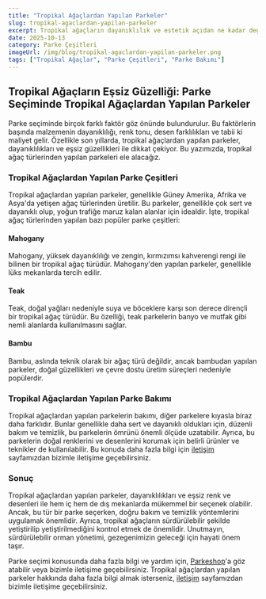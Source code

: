 ```yaml
---
title: "Tropikal Ağaçlardan Yapılan Parkeler"
slug: tropikal-agaclardan-yapilan-parkeler
excerpt: Tropikal ağaçların dayanıklılık ve estetik açıdan ne kadar değerli olduğunu biliyor muydunuz? Bu yazımızda, bu ağaç türlerinden yapılan parkeleri keşfedeceğiz.
date: 2025-10-13
category: Parke Çeşitleri
imageUrl: /img/blog/tropikal-agaclardan-yapilan-parkeler.png
tags: ["Tropikal Ağaçlar", "Parke Çeşitleri", "Parke Bakımı"]
---
```


<h2>Tropikal Ağaçların Eşsiz Güzelliği: Parke Seçiminde Tropikal Ağaçlardan Yapılan Parkeler</h2>

<p>Parke seçiminde birçok farklı faktör göz önünde bulundurulur. Bu faktörlerin başında malzemenin dayanıklılığı, renk tonu, desen farklılıkları ve tabii ki maliyet gelir. Özellikle son yıllarda, tropikal ağaçlardan yapılan parkeler, dayanıklılıkları ve eşsiz güzellikleri ile dikkat çekiyor. Bu yazımızda, tropikal ağaç türlerinden yapılan parkeleri ele alacağız.</p>

<h3>Tropikal Ağaçlardan Yapılan Parke Çeşitleri</h3>

<p>Tropikal ağaçlardan yapılan parkeler, genellikle Güney Amerika, Afrika ve Asya'da yetişen ağaç türlerinden üretilir. Bu parkeler, genellikle çok sert ve dayanıklı olup, yoğun trafiğe maruz kalan alanlar için idealdir. İşte, tropikal ağaç türlerinden yapılan bazı popüler parke çeşitleri:</p>

<h4>Mahogany</h4>
<p>Mahogany, yüksek dayanıklılığı ve zengin, kırmızımsı kahverengi rengi ile bilinen bir tropikal ağaç türüdür. Mahogany'den yapılan parkeler, genellikle lüks mekanlarda tercih edilir.</p>

<h4>Teak</h4>
<p>Teak, doğal yağları nedeniyle suya ve böceklere karşı son derece dirençli bir tropikal ağaç türüdür. Bu özelliği, teak parkelerin banyo ve mutfak gibi nemli alanlarda kullanılmasını sağlar.</p>

<h4>Bambu</h4>
<p>Bambu, aslında teknik olarak bir ağaç türü değildir, ancak bambudan yapılan parkeler, doğal güzellikleri ve çevre dostu üretim süreçleri nedeniyle popülerdir.</p>

<h3>Tropikal Ağaçlardan Yapılan Parke Bakımı</h3>

<p>Tropikal ağaçlardan yapılan parkelerin bakımı, diğer parkelere kıyasla biraz daha farklıdır. Bunlar genellikle daha sert ve dayanıklı oldukları için, düzenli bakım ve temizlik, bu parkelerin ömrünü önemli ölçüde uzatabilir. Ayrıca, bu parkelerin doğal renklerini ve desenlerini korumak için belirli ürünler ve teknikler de kullanılabilir. Bu konuda daha fazla bilgi için <a href="https://parkeshop.com/contact">iletişim</a> sayfamızdan bizimle iletişime geçebilirsiniz.</p>

<h3>Sonuç</h3>

<p>Tropikal ağaçlardan yapılan parkeler, dayanıklılıkları ve eşsiz renk ve desenleri ile hem iç hem de dış mekanlarda mükemmel bir seçenek olabilir. Ancak, bu tür bir parke seçerken, doğru bakım ve temizlik yöntemlerini uygulamak önemlidir. Ayrıca, tropikal ağaçların sürdürülebilir şekilde yetiştirilip yetiştirilmediğini kontrol etmek de önemlidir. Unutmayın, sürdürülebilir orman yönetimi, gezegenimizin geleceği için hayati önem taşır. </p>

<p>Parke seçimi konusunda daha fazla bilgi ve yardım için, <a href="https://parkeshop.com">Parkeshop</a>'a göz atabilir veya bizimle iletişime geçebilirsiniz. Tropikal ağaçlardan yapılan parkeler hakkında daha fazla bilgi almak isterseniz, <a href="https://parkeshop.com/contact">iletişim</a> sayfamızdan bizimle iletişime geçebilirsiniz.</p>